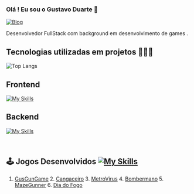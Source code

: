 ### Olá ! Eu sou o Gustavo Duarte 👋 

[![Blog](https://img.shields.io/badge/LinkedIn-0077B5?style=for-the-badge&logo=linkedin&logoColor=white)](https://www.linkedin.com/in/gustavo-duarte-4076b1175/)

Desenvolvedor FullStack com background em desenvolvimento de games .

## Tecnologias utilizadas em projetos 👨🏻‍💻
![Top Langs](https://github-readme-stats.vercel.app/api/top-langs/?username=guduartef&layout=compact&hide=shaderlab,glsl,hlsl&size_weight=0&count_weight=0.1)
## Frontend
[![My Skills](https://skillicons.dev/icons?i=html,css,js,bootstrap,mui,react,vite,nodejs,tailwindcss)](https://skillicons.dev)
## Backend
[![My Skills](https://skillicons.dev/icons?i=cs,dotnet,aws,python,django,selenium,postman)](https://skillicons.dev)

<br/>

## 🕹️ Jogos Desenvolvidos [![My Skills](https://skillicons.dev/icons?i=unity)](https://skillicons.dev)

1. [GusGunGame](https://b4rb4br4nc4.itch.io/ggg-gusgungame) 2. [Cangaceiro](https://union-four.itch.io/o-cangaceiro) 3. [MetroVirus](https://union-four.itch.io/metrovrus) 4. [Bombermano](https://b4rb4br4nc4.itch.io/bombermano) 5. [MazeGunner](https://union-four.itch.io/mazegunner) 6. [Dia do Fogo](https://union-four.itch.io/dia-do-fogo)



